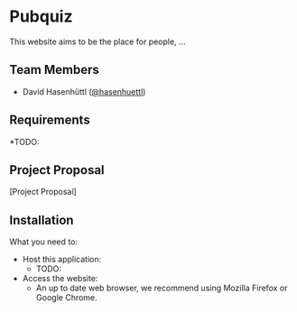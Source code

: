 # Pubquiz

This website aims to be the place for people, ...

## Team Members
* David Hasenhüttl ([@hasenhuettl](https://github.com/hasenhuettl))


## Requirements
*TODO:

## Project Proposal
[Project Proposal]

## Installation

What you need to:
* Host this application:
    - TODO:
* Access the website:
    - An up to date web browser, we recommend using Mozilla Firefox or Google Chrome.
